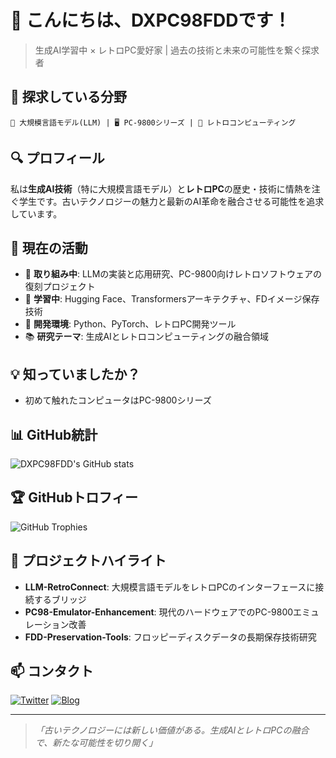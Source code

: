 # 👋 こんにちは、DXPC98FDDです！

> 生成AI学習中 × レトロPC愛好家 | 過去の技術と未来の可能性を繋ぐ探求者

## 🧠 探求している分野

```
🤖 大規模言語モデル(LLM) | 🖥️ PC-9800シリーズ | 💾 レトロコンピューティング
```

## 🔍 プロフィール

私は**生成AI技術**（特に大規模言語モデル）と**レトロPC**の歴史・技術に情熱を注ぐ学生です。古いテクノロジーの魅力と最新のAI革命を融合させる可能性を追求しています。

## 🚀 現在の活動

- 🔭 **取り組み中**: LLMの実装と応用研究、PC-9800向けレトロソフトウェアの復刻プロジェクト
- 🌱 **学習中**: Hugging Face、Transformersアーキテクチャ、FDイメージ保存技術
- 🔧 **開発環境**: Python、PyTorch、レトロPC開発ツール
- 📚 **研究テーマ**: 生成AIとレトロコンピューティングの融合領域

## 💡 知っていましたか？

- 初めて触れたコンピュータはPC-9800シリーズ

## 📊 GitHub統計

![DXPC98FDD's GitHub stats](https://github-readme-stats.vercel.app/api?username=DXPC98FDD&show_icons=true&theme=radical)

## 🏆 GitHubトロフィー

![GitHub Trophies](https://github-profile-trophy.vercel.app/?username=DXPC98FDD&theme=radical&row=1)

## 🔗 プロジェクトハイライト

- **LLM-RetroConnect**: 大規模言語モデルをレトロPCのインターフェースに接続するブリッジ
- **PC98-Emulator-Enhancement**: 現代のハードウェアでのPC-9800エミュレーション改善
- **FDD-Preservation-Tools**: フロッピーディスクデータの長期保存技術研究

## 📫 コンタクト

[![Twitter](https://img.shields.io/badge/X-%40DXPC98FDD-1DA1F2?style=for-the-badge&logo=x&logoColor=white)](https://x.com/DXPC98FDD)
[![Blog](https://img.shields.io/badge/Blog-はてなブログ-00A4DE?style=for-the-badge&logo=hatena-bookmark&logoColor=white)](https://dxpc98fdd.hatenadiary.com/)

---

> *「古いテクノロジーには新しい価値がある。生成AIとレトロPCの融合で、新たな可能性を切り開く」*
